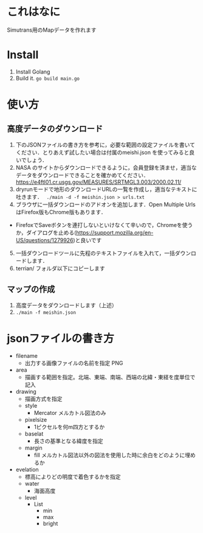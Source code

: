 # これはなに
Simutrans用のMapデータを作れます

# Install
1. Install Golang
2. Build it. `go build main.go`

# 使い方
## 高度データのダウンロード
1. 下のJSONファイルの書き方を参考に，必要な範囲の設定ファイルを書いてください．とりあえず試したい場合は付属のmeishi.json を使ってみると良いでしょう．
2. NASA のサイトからダウンロードできるように，会員登録を済ませ，適当なデータをダウンロードできることを確かめてください．https://e4ftl01.cr.usgs.gov/MEASURES/SRTMGL3.003/2000.02.11/ 
3. dryrunモードで地形のダウンロードURLの一覧を作成し，適当なテキストに吐きます． ` ./main -d -f meishin.json > urls.txt`
4. ブラウザに一括ダウンロードのアドオンを追加します．Open Multiple Urls はFirefox版もChrome版もあります．
  - FirefoxでSaveボタンを連打しないといけなくて辛いので，Chromeを使うか，ダイアログを止める(https://support.mozilla.org/en-US/questions/1279926)と良いです
5. 一括ダウンロードツールに先程のテキストファイルを入れて，一括ダウンロードします．
6. terrian/ フォルダ以下にコピーします

## マップの作成
1. 高度データをダウンロードします（上述）
2. `./main -f meishin.json`

# jsonファイルの書き方
 - filename
   - 出力する画像ファイルの名前を指定 PNG
 - area
   - 描画する範囲を指定。北端、東端、南端、西端の北緯・東経を度単位で記入
 - drawing
   - 描画方式を指定
   - style
     - Mercator メルカトル図法のみ
   - pixelsize
     - 1ピクセルを何m四方とするか
   - baselat
     - 長さの基準となる緯度を指定
   - margin
     - fill メルカトル図法以外の図法を使用した時に余白をどのように埋めるか
- evelation
  - 標高によりどの明度で着色するかを指定
  - water
    - 海面高度
  - level
    - List
      - min 
      - max
      - bright
      